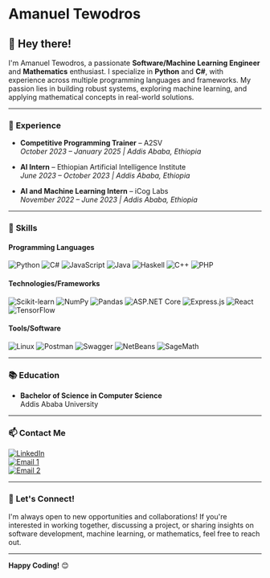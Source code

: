 # **Amanuel Tewodros**

## 👋 **Hey there!**

I'm Amanuel Tewodros, a passionate **Software/Machine Learning Engineer** and **Mathematics** enthusiast. I specialize in **Python** and **C#**, with experience across multiple programming languages and frameworks. My passion lies in building robust systems, exploring machine learning, and applying mathematical concepts in real-world solutions.

---

### 💼 **Experience**

- **Competitive Programming Trainer** – A2SV  
*October 2023 – January 2025 | Addis Ababa, Ethiopia*

- **AI Intern** – Ethiopian Artificial Intelligence Institute   
*June 2023 – October 2023 | Addis Ababa, Ethiopia*

- **AI and Machine Learning Intern** – iCog Labs  
*November 2022 – June 2023 | Addis Ababa, Ethiopia*

---

### 🚀 **Skills**

#### **Programming Languages**  
![Python](https://img.shields.io/badge/Python-3776AB?style=flat&logo=python&logoColor=white) 
![C#](https://img.shields.io/badge/C%23-239120?style=flat&logo=c-sharp&logoColor=white) 
![JavaScript](https://img.shields.io/badge/JavaScript-F7DF1E?style=flat&logo=javascript&logoColor=black) 
![Java](https://img.shields.io/badge/Java-007396?style=flat&logo=java&logoColor=white) 
![Haskell](https://img.shields.io/badge/Haskell-5D4F85?style=flat&logo=haskell&logoColor=white) 
![C++](https://img.shields.io/badge/C++-00599C?style=flat&logo=cplusplus&logoColor=white)
![PHP](https://img.shields.io/badge/PHP-777BB4?style=flat&logo=php&logoColor=white)

#### **Technologies/Frameworks**  
![Scikit-learn](https://img.shields.io/badge/scikit--learn-F7931E?style=flat&logo=scikit-learn&logoColor=white) 
![NumPy](https://img.shields.io/badge/NumPy-013243?style=flat&logo=numpy&logoColor=white) 
![Pandas](https://img.shields.io/badge/Pandas-150458?style=flat&logo=pandas&logoColor=white)
![ASP.NET Core](https://img.shields.io/badge/ASP.NET_Core-512BD4?style=flat&logo=dotnet&logoColor=white) 
![Express.js](https://img.shields.io/badge/Express.js-000000?style=flat&logo=express&logoColor=white) 
![React](https://img.shields.io/badge/React-61DAFB?style=flat&logo=react&logoColor=black)
![TensorFlow](https://img.shields.io/badge/TensorFlow-FF6F00?style=flat&logo=tensorflow&logoColor=white) 


#### **Tools/Software**  
![Linux](https://img.shields.io/badge/Linux-FCC624?style=flat&logo=linux&logoColor=black) 
![Postman](https://img.shields.io/badge/Postman-FF6C37?style=flat&logo=postman&logoColor=white) 
![Swagger](https://img.shields.io/badge/Swagger-85EA2D?style=flat&logo=swagger&logoColor=black) 
![NetBeans](https://img.shields.io/badge/NetBeans-1B6AC6?style=flat&logo=apachenetbeanside&logoColor=white) 
![SageMath](https://img.shields.io/badge/SageMath-5D4F85?style=flat&logo=sagemath&logoColor=white)

---

### 📚 **Education**  
- **Bachelor of Science in Computer Science**  
  Addis Ababa University  

---

### 📫 **Contact Me**  

[![LinkedIn](https://img.shields.io/badge/LinkedIn-0A66C2?style=flat&logo=linkedin&logoColor=white)](https://www.linkedin.com/in/amanuel-tewodros-78b4a9123)  
[![Email 1](https://img.shields.io/badge/Email-D14836?style=flat&logo=gmail&logoColor=white)](mailto:amanueltewodros94@gmail.com)  
[![Email 2](https://img.shields.io/badge/Email-D14836?style=flat&logo=gmail&logoColor=white)](mailto:dirichletian@gmail.com)

---

### 🤝 **Let's Connect!**  

I'm always open to new opportunities and collaborations! If you're interested in working together, discussing a project, or sharing insights on software development, machine learning, or mathematics, feel free to reach out.  

---

**Happy Coding!** 😊
